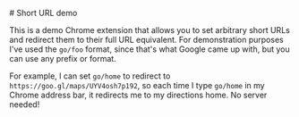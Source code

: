 # Short URL demo

This is a demo Chrome extension that allows you to set arbitrary short URLs and redirect them to their full URL equivalent. For demonstration purposes I've used the `go/foo` format, since that's what Google came up with, but you can use any prefix or format.

For example, I can set `go/home` to redirect to `https://goo.gl/maps/UYV4osh7p192`, so each time I type `go/home` in my Chrome address bar, it redirects me to my directions home. No server needed!